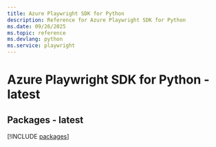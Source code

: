 ```yaml
---
title: Azure Playwright SDK for Python
description: Reference for Azure Playwright SDK for Python
ms.date: 09/26/2025
ms.topic: reference
ms.devlang: python
ms.service: playwright
---
```

# Azure Playwright SDK for Python - latest
## Packages - latest
[!INCLUDE [packages](playwright-index.md)]